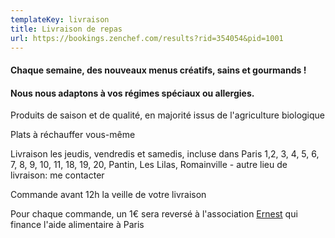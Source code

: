 ```yaml
---
templateKey: livraison
title: Livraison de repas
url: https://bookings.zenchef.com/results?rid=354054&pid=1001
---
```

#### Chaque semaine, des nouveaux menus créatifs, sains et gourmands !

#### Nous nous adaptons à vos régimes spéciaux ou allergies.

Produits de saison et de qualité, en majorité issus de l'agriculture biologique

Plats à réchauffer vous-même

Livraison les jeudis, vendredis et samedis, incluse dans Paris 1,2, 3, 4, 5, 6, 7, 8, 9, 10, 11, 18, 19, 20, Pantin, Les Lilas, Romainville - autre lieu de livraison: me contacter

Commande avant 12h la veille de votre livraison

Pour chaque commande, un 1€ sera reversé à l'association [Ernest](http://hello-ernest.com/fr/) qui finance l'aide alimentaire à Paris